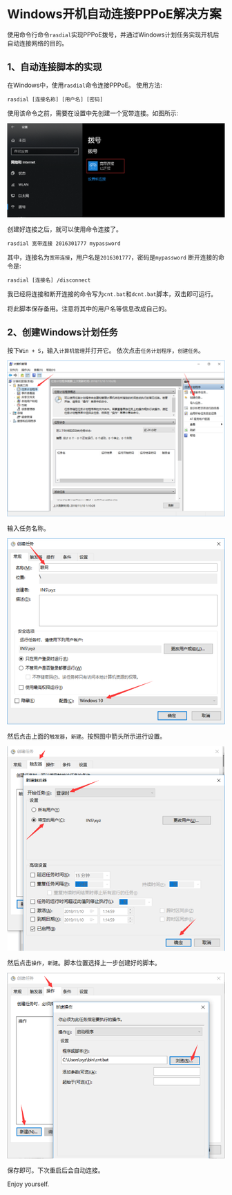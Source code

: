 # Windows开机自动连接PPPoE解决方案

使用命令行命令`rasdial`实现PPPoE拨号，并通过Windows计划任务实现开机后自动连接网络的目的。

## 1、自动连接脚本的实现

在Windows中，使用`rasdial`命令连接PPPoE。
使用方法:

```shell
rasdial [连接名称] [用户名] [密码]
```

使用该命令之前，需要在设置中先创建一个宽带连接。如图所示:

![宽带连接](img/connections.png)

创建好连接之后，就可以使用命令连接了。

```shell
rasdial 宽带连接 2016301777 mypassword
```

其中，连接名为`宽带连接`，用户名是`2016301777`，密码是`mypassword`
断开连接的命令是:

```shell
rasdial [连接名] /disconnect
```

我已经将连接和断开连接的命令写为`cnt.bat`和`dcnt.bat`脚本，双击即可运行。

将此脚本保存备用。注意将其中的用户名等信息改成自己的。

## 2、创建Windows计划任务

按下`Win + S`，输入`计算机管理`并打开它。
依次点击`任务计划程序`，`创建任务`。

![计算机管理界面](img/computer-manage.png)

输入任务名称。

![任务名称](img/taskName.png)

然后点击上面的`触发器`，`新建`。按照图中箭头所示进行设置。

![触发器](img/trigger.png)

然后点击`操作`，`新建`。脚本位置选择上一步创建好的脚本。

![操作](img/operation.png)

保存即可。下次重启后会自动连接。

Enjoy yourself.